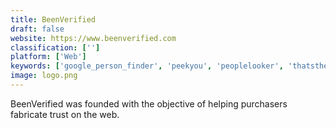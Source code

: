 ```yaml
---
title: BeenVerified
draft: false 
website: https://www.beenverified.com
classification: ['']
platform: ['Web']
keywords: ['google_person_finder', 'peekyou', 'peoplelooker', 'thatsthem', 'verispy', 'zabasearch']
image: logo.png
---
```

BeenVerified was founded with the objective of helping purchasers fabricate trust on the web.